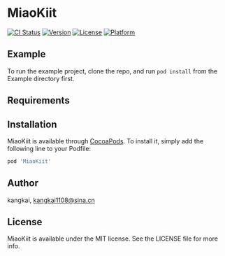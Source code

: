 # MiaoKiit

[![CI Status](https://img.shields.io/travis/kangkai/MiaoKiit.svg?style=flat)](https://travis-ci.org/kangkai/MiaoKiit)
[![Version](https://img.shields.io/cocoapods/v/MiaoKiit.svg?style=flat)](https://cocoapods.org/pods/MiaoKiit)
[![License](https://img.shields.io/cocoapods/l/MiaoKiit.svg?style=flat)](https://cocoapods.org/pods/MiaoKiit)
[![Platform](https://img.shields.io/cocoapods/p/MiaoKiit.svg?style=flat)](https://cocoapods.org/pods/MiaoKiit)

## Example

To run the example project, clone the repo, and run `pod install` from the Example directory first.

## Requirements

## Installation

MiaoKiit is available through [CocoaPods](https://cocoapods.org). To install
it, simply add the following line to your Podfile:

```ruby
pod 'MiaoKiit'
```

## Author

kangkai, kangkai1108@sina.cn

## License

MiaoKiit is available under the MIT license. See the LICENSE file for more info.
